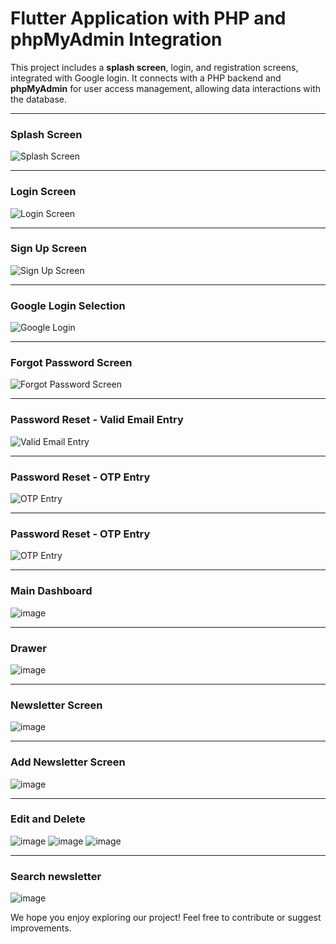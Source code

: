 # Flutter Application with PHP and phpMyAdmin Integration

This project includes a **splash screen**, login, and registration screens, integrated with Google login. It connects with a PHP backend and **phpMyAdmin** for user access management, allowing data interactions with the database.

---

### Splash Screen
![Splash Screen](https://github.com/user-attachments/assets/a2015a8b-7924-42c7-9477-534196657104)

---

### Login Screen
![Login Screen](https://github.com/user-attachments/assets/77980de6-91fe-4d4f-be9a-c2da3dcbc3e3)

---

### Sign Up Screen
![Sign Up Screen](https://github.com/user-attachments/assets/182372ef-3c99-4d23-9946-987a36d56407)

---

### Google Login Selection
![Google Login](https://github.com/user-attachments/assets/48e0b3f9-07e9-48a9-aa9e-59bfa64e6b47)

---

### Forgot Password Screen
![Forgot Password Screen](https://github.com/user-attachments/assets/7b86dcc3-6c83-4ff6-8d83-42e370108790)

---

### Password Reset - Valid Email Entry
![Valid Email Entry](https://github.com/user-attachments/assets/bfa43909-419f-47a4-94fc-47935867bfba)

---

### Password Reset - OTP Entry
![OTP Entry](https://github.com/user-attachments/assets/8ef346cc-8e21-4cf9-8ccf-3e4ec2424851)

---
### Password Reset - OTP Entry
![OTP Entry](https://github.com/user-attachments/assets/8ef346cc-8e21-4cf9-8ccf-3e4ec2424851)

---
### Main Dashboard
![image](https://github.com/user-attachments/assets/c4d0e3e8-c97d-4964-9d0e-1f0383ca943d)

---
### Drawer
![image](https://github.com/user-attachments/assets/323e4f15-9715-46cc-9535-9e40279e46ca)

---
### Newsletter Screen
![image](https://github.com/user-attachments/assets/840b5285-f781-4879-bcc5-bbde6dacf8d8)

---
### Add Newsletter Screen 
![image](https://github.com/user-attachments/assets/8c934a6c-2f3e-4fe5-8b68-a4c637075a2e)

---
### Edit and Delete
![image](https://github.com/user-attachments/assets/23a99f98-98ab-4dcb-b182-e71650d6dc5a)
![image](https://github.com/user-attachments/assets/a28d9a2e-39f1-4fa3-99ea-480cb10d8839)
![image](https://github.com/user-attachments/assets/acab06d9-9d3b-4d39-96df-7d1ff0ddd05f)

---
### Search newsletter
![image](https://github.com/user-attachments/assets/237007fc-7c79-48e3-8cdc-03c94ad42d3c)

We hope you enjoy exploring our project! Feel free to contribute or suggest improvements.
